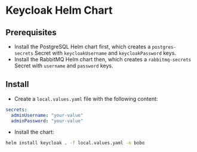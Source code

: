 # Keycloak Helm Chart

## Prerequisites

- Install the PostgreSQL Helm chart first, which creates a `postgres-secrets` Secret with `keycloakUsername` and `keycloakPassword` keys.
- Install the RabbitMQ Helm chart then, which creates a `rabbitmq-secrets` Secret with `username` and `password` keys.

## Install

- Create a `local.values.yaml` file with the following content:

```yaml
secrets:
  adminUsername: "your-value"
  adminPassword: "your-value"
```

- Install the chart:

```bash
helm install keycloak . -f local.values.yaml -n bobo
```

